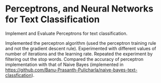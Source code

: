 # Perceptrons, and Neural Networks for Text Classification

Implement and Evaluate Perceptrons for text classification.

Implemented the perceptron algorithm (used the perceptron training rule and not the gradient descent rule). Experimented with different values of number of iterations and the learning rate. Repeated the experiment by filtering out the stop words. Compared the accuracy of perceptron implementation with that of Naive Bayes (implemented in https://github.com/Banu-Prasanth-Pulicharla/naive-bayes-text-classfication).